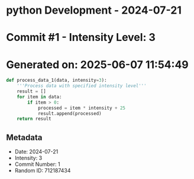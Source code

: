 ﻿# python Development - 2024-07-21
# Commit #1 - Intensity Level: 3
# Generated on: 2025-06-07 11:54:49
```python
def process_data_1(data, intensity=3):
    '''Process data with specified intensity level'''
    result = []
    for item in data:
        if item > 0:
            processed = item * intensity + 25
            result.append(processed)
    return result
```
## Metadata
- Date: 2024-07-21
- Intensity: 3
- Commit Number: 1
- Random ID: 712187434
